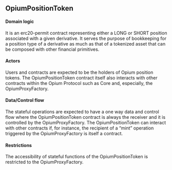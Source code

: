 ## OpiumPositionToken

#### Domain logic

It is an erc20-permit contract representing either a LONG or SHORT position associated with a given derivative. It serves the purpose of bookkeeping for a position type of a derivative as much as that of a tokenized asset that can be composed with other financial primitives.

#### Actors

Users and contracts are expected to be the holders of Opium position tokens. The OpiumPositionToken contract itself also interacts with other contracts within the Opium Protocol such as Core and, especially, the OpiumProxyFactory.

#### Data/Control flow

The stateful operations are expected to have a one way data and control flow where the OpiumPositionToken contract is always the receiver and it is controlled by the OpiumProxyFactory. The OpiumPositionToken can interact with other contracts if, for instance, the recipient of a “mint” operation triggered by the OpiumProxyFactory is itself a contract.

#### Restrictions

The accessibility of stateful functions of the OpiumPositionToken is restricted to the OpiumProxyFactory.
